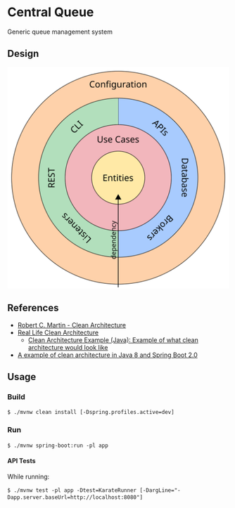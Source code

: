# Central Queue

Generic queue management system

## Design

![Unclie Bob's Clean Architecture](./docs/ca_unclebob.svg)

## References

- [Robert C. Martin - Clean Architecture](https://www.youtube.com/watch?v=Nltqi7ODZTM)
- [Real Life Clean Architecture](https://www.slideshare.net/mattiabattiston/real-life-clean-architecture-61242830)
  - [Clean Architecture Example (Java): Example of what clean architecture would look like](https://github.com/mattia-battiston/clean-architecture-example)
- [A example of clean architecture in Java 8 and Spring Boot 2.0](https://github.com/eliostvs/clean-architecture-delivery-example)

## Usage

### Build

```console
$ ./mvnw clean install [-Dspring.profiles.active=dev]
```

### Run

```console
$ ./mvnw spring-boot:run -pl app
```

#### API Tests

While running:

```console
$ ./mvnw test -pl app -Dtest=KarateRunner [-DargLine="-Dapp.server.baseUrl=http://localhost:8080"]
```
